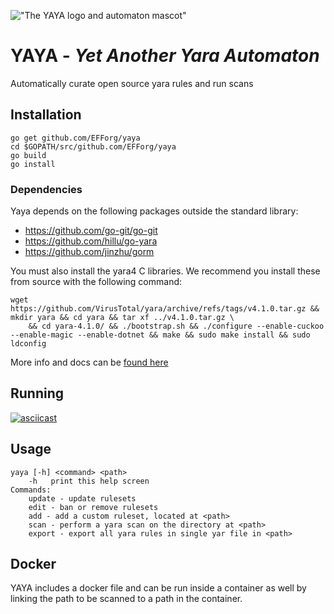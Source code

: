 !["The YAYA logo and automaton mascot"](https://www.eff.org/files/banner_library/yaya_yaya_banner.png "YAYA - Yet Another Yara Automaton")

# YAYA - *Yet Another Yara Automaton*

Automatically curate open source yara rules and run scans

## Installation
```
go get github.com/EFForg/yaya
cd $GOPATH/src/github.com/EFForg/yaya
go build 
go install 
```
### Dependencies 
Yaya depends on the following packages outside the standard library:
* https://github.com/go-git/go-git
* https://github.com/hillu/go-yara
* https://github.com/jinzhu/gorm

You must also install the yara4 C libraries. We recommend you install these from source with the following command: 

```
wget https://github.com/VirusTotal/yara/archive/refs/tags/v4.1.0.tar.gz && mkdir yara && cd yara && tar xf ../v4.1.0.tar.gz \
    && cd yara-4.1.0/ && ./bootstrap.sh && ./configure --enable-cuckoo --enable-magic --enable-dotnet && make && sudo make install && sudo ldconfig
```
More info and docs can be [found here](https://yara.readthedocs.io/en/stable/gettingstarted.html)
## Running
[![asciicast](https://asciinema.org/a/344120.svg)](https://asciinema.org/a/344120)

## Usage
```
yaya [-h] <command> <path>
	-h	 print this help screen
Commands:
	update - update rulesets
	edit - ban or remove rulesets
	add - add a custom ruleset, located at <path>
	scan - perform a yara scan on the directory at <path>
	export - export all yara rules in single yar file in <path>
```
## Docker
YAYA includes a docker file and can be run inside a container as well by linking the path to be scanned to a path in the container. 
